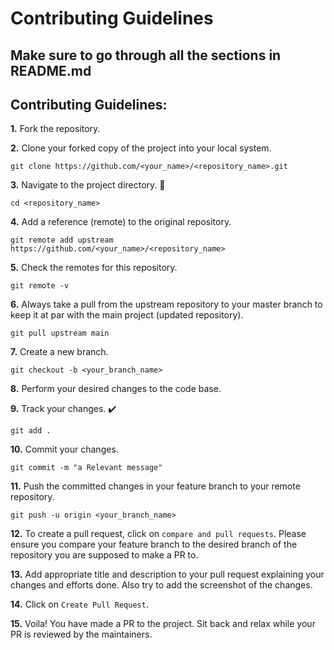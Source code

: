 # Contributing Guidelines

## Make sure to go through all the sections in README.md

## Contributing Guidelines: 

**1.** Fork the repository.

**2.** Clone your forked copy of the project into your local system.

```
git clone https://github.com/<your_name>/<repository_name>.git
```

**3.** Navigate to the project directory. 📁

```
cd <repository_name>
```

**4.** Add a reference (remote) to the original repository.

```
git remote add upstream https://github.com/<your_name>/<repository_name>
```

**5.** Check the remotes for this repository.

```
git remote -v
```

**6.** Always take a pull from the upstream repository to your master branch to keep it at par with the main project (updated repository).

```
git pull upstream main
```

**7.** Create a new branch.

```
git checkout -b <your_branch_name>
```

**8.** Perform your desired changes to the code base.

**9.** Track your changes. ✔️

```
git add .
```

**10.** Commit your changes.

```
git commit -m "a Relevant message"
```

**11.** Push the committed changes in your feature branch to your remote repository.

```
git push -u origin <your_branch_name>
```

**12.** To create a pull request, click on `compare and pull requests`. Please ensure you compare your feature branch to the desired branch of the repository you are supposed to make a PR to.

**13.** Add appropriate title and description to your pull request explaining your changes and efforts done. Also try to add the screenshot of the changes.

**14.** Click on `Create Pull Request`.

**15.** Voila! You have made a PR to the project. Sit back and relax while your PR is reviewed by the maintainers.